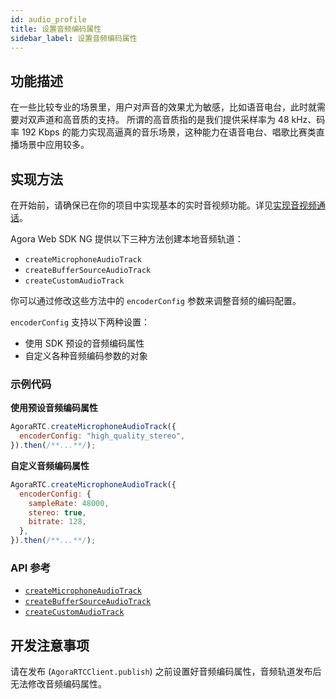 ```yaml
---
id: audio_profile
title: 设置音频编码属性
sidebar_label: 设置音频编码属性
---
```


## 功能描述
在一些比较专业的场景里，用户对声音的效果尤为敏感，比如语音电台，此时就需要对双声道和高音质的支持。
所谓的高音质指的是我们提供采样率为 48 kHz、码率 192 Kbps 的能力实现高逼真的音乐场景，这种能力在语音电台、唱歌比赛类直播场景中应用较多。

## 实现方法
在开始前，请确保已在你的项目中实现基本的实时音视频功能。详见[实现音视频通话](basic_call.md)。

Agora Web SDK NG 提供以下三种方法创建本地音频轨道：
- `createMicrophoneAudioTrack`
- `createBufferSourceAudioTrack`
- `createCustomAudioTrack`

你可以通过修改这些方法中的 `encoderConfig` 参数来调整音频的编码配置。

`encoderConfig` 支持以下两种设置：

- 使用 SDK 预设的音频编码属性
- 自定义各种音频编码参数的对象

### 示例代码

**使用预设音频编码属性**

```javascript
AgoraRTC.createMicrophoneAudioTrack({
  encoderConfig: "high_quality_stereo",
}).then(/**...**/);
```

**自定义音频编码属性**

```javascript
AgoraRTC.createMicrophoneAudioTrack({
  encoderConfig: {
    sampleRate: 48000,
    stereo: true,
    bitrate: 128,
  },
}).then(/**...**/);
```


### API 参考

- [`createMicrophoneAudioTrack`](/api/cn/interfaces/iagorartc.html#createmicrophoneaudiotrack)
- [`createBufferSourceAudioTrack`](/api/cn/interfaces/iagorartc.html#createbuffersourceaudiotrack)
- [`createCustomAudioTrack`](/api/cn/interfaces/iagorartc.html#createcustomaudiotrack)

## 开发注意事项

请在发布 (`AgoraRTCClient.publish`) 之前设置好音频编码属性，音频轨道发布后无法修改音频编码属性。